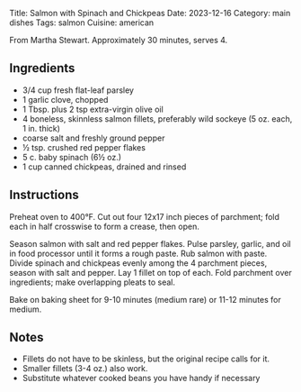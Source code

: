 Title: Salmon with Spinach and Chickpeas
Date: 2023-12-16
Category: main dishes
Tags: salmon
Cuisine: american

From Martha Stewart. Approximately 30 minutes, serves 4.

## Ingredients

* 3/4 cup fresh flat-leaf parsley
* 1 garlic clove, chopped
* 1 Tbsp. plus 2 tsp extra-virgin olive oil
* 4 boneless, skinnless salmon fillets, preferably wild sockeye
  (5 oz. each, 1 in. thick)
* coarse salt and freshly ground pepper
* ½ tsp. crushed red pepper flakes
* 5 c. baby spinach (6½ oz.)
* 1 cup canned chickpeas, drained and rinsed

## Instructions

Preheat oven to 400°F. Cut out four 12x17 inch pieces of parchment; fold each
in half crosswise to form a crease, then open.

Season salmon with salt and red pepper flakes. Pulse parsley, garlic, and oil
in food processor until it forms a rough paste. Rub salmon with paste. Divide
spinach and chickpeas evenly among the 4 parchment pieces, season with salt and
pepper. Lay 1 fillet on top of each. Fold parchment over ingredients; make
overlapping pleats to seal.

Bake on baking sheet for 9-10 minutes (medium rare) or 11-12 minutes for
medium.

## Notes

* Fillets do not have to be skinless, but the original recipe calls for it.
* Smaller fillets (3-4 oz.) also work.
* Substitute whatever cooked beans you have handy if necessary